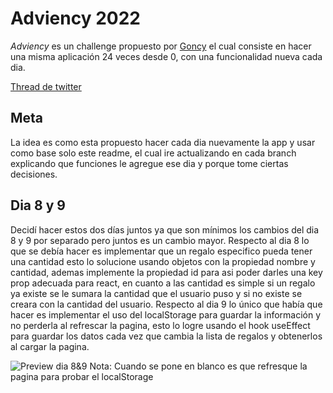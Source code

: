 # Adviency 2022

_Adviency_ es un challenge propuesto por [Goncy](https://twitter.com/goncy) el cual consiste en hacer una misma aplicación 24 veces desde 0, con una funcionalidad nueva cada dia.

[Thread de twitter](https://twitter.com/goncy/status/1597581740746637314)

## Meta

La idea es como esta propuesto hacer cada dia nuevamente la app y usar como base solo este readme, el cual ire actualizando en cada branch explicando que funciones le agregue ese dia y porque tome ciertas decisiones.

## Dia 8 y 9

Decidí hacer estos dos días juntos ya que son mínimos los cambios del dia 8 y 9 por separado pero juntos es un cambio mayor. Respecto al dia 8 lo que se debía hacer es implementar que un regalo especifico pueda tener una cantidad esto lo solucione usando objetos con la propiedad nombre y cantidad, ademas implemente la propiedad id para asi poder darles una key prop adecuada para react, en cuanto a las cantidad es simple si un regalo ya existe se le sumara la cantidad que el usuario puso y si no existe se creara con la cantidad del usuario. Respecto al dia 9 lo único que había que hacer es implementar el uso del localStorage para guardar la información y no perderla al refrescar la pagina, esto lo logre usando el hook useEffect para guardar los datos cada vez que cambia la lista de regalos y obtenerlos al cargar la pagina.

![Preview dia 8&9](https://i.imgur.com/H7CJxYX.gif)
Nota: Cuando se pone en blanco es que refresque la pagina para probar el localStorage
